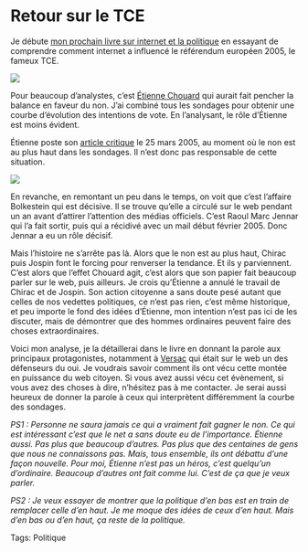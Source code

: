 # Retour sur le TCE

Je débute [mon prochain livre sur internet et la politique](/2006/07/20/blogs-et-politique/) en essayant de comprendre comment internet a influencé le référendum européen 2005, le fameux TCE.

![](https://tcrouzet.com/https://tcrouzet.com/images_tc/tce1.jpg)

Pour beaucoup d’analystes, c’est [Étienne Chouard](http://etienne.chouard.free.fr/Europe/index.htm) qui aurait fait pencher la balance en faveur du non. J’ai combiné tous les sondages pour obtenir une courbe d’évolution des intentions de vote. En l’analysant, le rôle d’Étienne est moins évident.

Étienne poste son [article critique](http://etienne.chouard.free.fr/Europe/Constitution_revelateur_du_cancer_de_la_democratie.htm#intro) le 25 mars 2005, au moment où le non est au plus haut dans les sondages. Il n’est donc pas responsable de cette situation.

![](https://tcrouzet.com/https://tcrouzet.com/images_tc/tce2.jpg)

En revanche, en remontant un peu dans le temps, on voit que c’est l’affaire Bolkestein qui est décisive. Il se trouve qu’elle a circulé sur le web pendant un an avant d’attirer l’attention des médias officiels. C’est Raoul Marc Jennar qui l’a fait sortir, puis qui a récidivé avec un mail début février 2005. Donc Jennar a eu un rôle décisif.

Mais l’histoire ne s’arrête pas là. Alors que le non est au plus haut, Chirac puis Jospin font le forcing pour renverser la tendance. Et ils y parviennent. C’est alors que l’effet Chouard agit, c’est alors que son papier fait beaucoup parler sur le web, puis ailleurs. Je crois qu’Étienne a annulé le travail de Chirac et de Jospin. Son action citoyenne a sans doute pesé autant que celles de nos vedettes politiques, ce n’est pas rien, c’est même historique, et peu importe le fond des idées d’Étienne, mon intention n’est pas ici de les discuter, mais de démontrer que des hommes ordinaires peuvent faire des choses extraordinaires.

Voici mon analyse, je la détaillerai dans le livre en donnant la parole aux principaux protagonistes, notamment à [Versac](http://vanb.typepad.com/versac) qui était sur le web un des défenseurs du oui. Je voudrais savoir comment ils ont vécu cette montée en puissance du web citoyen. Si vous avez aussi vécu cet évènement, si vous avez des choses à dire, n’hésitez pas à me contacter. Je serai aussi heureux de donner la parole à ceux qui interprètent différemment la courbe des sondages.

*PS1 : Personne ne saura jamais ce qui a vraiment fait gagner le non. Ce qui est intéressant c’est que le net a sans doute eu de l’importance. Étienne aussi. Pas plus que beaucoup d’autres. Pas plus que des centaines de gens que nous ne connaissons pas. Mais, tous ensemble, ils ont débattu d’une façon nouvelle. Pour moi, Étienne n’est pas un héros, c’est quelqu’un d’ordinaire. Beaucoup d’autres ont fait comme lui. C’est de ça que je veux parler.*

*PS2 : Je veux essayer de montrer que la politique d’en bas est en train de remplacer celle d’en haut. Je me moque des idées de ceux d’en haut. Mais d’en bas ou d’en haut, ça reste de la politique.*

Tags: Politique